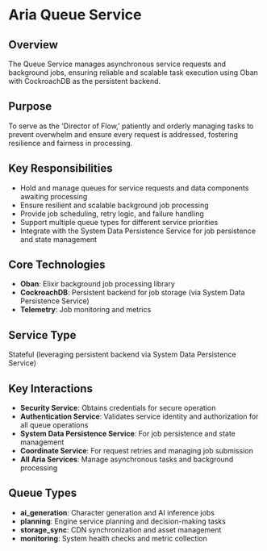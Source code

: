 # Aria Queue Service

## Overview

The Queue Service manages asynchronous service requests and background jobs, ensuring reliable and scalable task execution using Oban with CockroachDB as the persistent backend.

## Purpose

To serve as the 'Director of Flow,' patiently and orderly managing tasks to prevent overwhelm and ensure every request is addressed, fostering resilience and fairness in processing.

## Key Responsibilities

- Hold and manage queues for service requests and data components awaiting processing
- Ensure resilient and scalable background job processing
- Provide job scheduling, retry logic, and failure handling
- Support multiple queue types for different service priorities
- Integrate with the System Data Persistence Service for job persistence and state management

## Core Technologies

- **Oban**: Elixir background job processing library
- **CockroachDB**: Persistent backend for job storage (via System Data Persistence Service)
- **Telemetry**: Job monitoring and metrics

## Service Type

Stateful (leveraging persistent backend via System Data Persistence Service)

## Key Interactions

- **Security Service**: Obtains credentials for secure operation
- **Authentication Service**: Validates service identity and authorization for all queue operations
- **System Data Persistence Service**: For job persistence and state management
- **Coordinate Service**: For request retries and managing job submission
- **All Aria Services**: Manage asynchronous tasks and background processing

## Queue Types

- **ai_generation**: Character generation and AI inference jobs
- **planning**: Engine service planning and decision-making tasks
- **storage_sync**: CDN synchronization and asset management
- **monitoring**: System health checks and metric collection